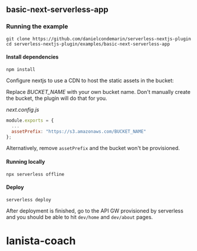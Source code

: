 ## basic-next-serverless-app

### Running the example

```shell
git clone https://github.com/danielcondemarin/serverless-nextjs-plugin
cd serverless-nextjs-plugin/examples/basic-next-serverless-app
```

#### Install dependencies

```shell
npm install
```

Configure nextjs to use a CDN to host the static assets in the bucket:

Replace _BUCKET_NAME_ with your own bucket name. Don't manually create the bucket, the plugin will do that for you.

_next.config.js_

```js
module.exports = {
  ...
  assetPrefix: "https://s3.amazonaws.com/BUCKET_NAME"
};
```

Alternatively, remove `assetPrefix` and the bucket won't be provisioned.

#### Running locally

`npx serverless offline`

#### Deploy

`serverless deploy`

After deployment is finished, go to the API GW provisioned by serverless and you should be able to hit `dev/home` and `dev/about` pages.
# lanista-coach

